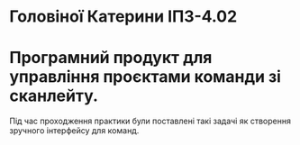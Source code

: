 # Головіної Катерини ІПЗ-4.02

# Програмний продукт для управління проєктами команди зі сканлейту.

Під час проходження практики були поставлені такі задачі як створення зручного інтерфейсу для команд.

